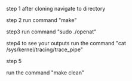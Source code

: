 step 1 
after cloning navigate to directory


step 2 
run command "make"

step3 
run command "sudo ./openat"


step4
to see your outputs run the command "cat /sys/kernel/tracing/trace_pipe"

step 5

run the command "make clean"